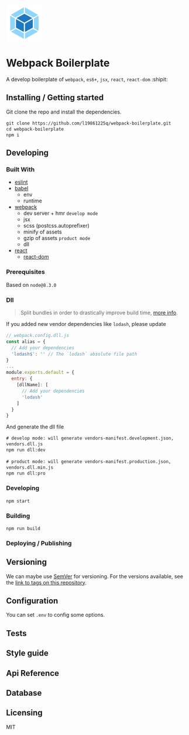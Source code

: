 <img src="./logo.svg" width="100" />

# Webpack Boilerplate

A develop boilerplate of `webpack`, `es6+`, `jsx`, `react`, `react-dom` :shipit:

## Installing / Getting started

Git clone the repo and install the dependencies.

```shell
git clone https://github.com/l19861225q/webpack-boilerplate.git
cd webpack-boilerplate
npm i
```

## Developing

### Built With
- [eslint](https://eslint.org)
- [babel](https://babeljs.io)
  - env
  - runtime
- [webpack](https://webpack.js.org)
  - dev server + hmr `develop mode`
  - jsx
  - scss (postcss.autoprefixer)
  - minify of assets
  - gzip of assets `product mode`
  - dll
- [react](https://reactjs.org)
  - [react-dom](https://reactjs.org/docs/react-dom.html)

### Prerequisites
Based on `node@8.3.0`

### Dll
> Split bundles in order to drastically improve build time, [more info](https://webpack.js.org/plugins/dll-plugin).

If you added new vendor dependencies like `lodash`, please update
```javascript
// webpack.config.dll.js
const alias = {
  // Add your dependencies
  'lodash$': '' // The `lodash` absolute file path
}
...
module.exports.default = {
  entry: {
    [dllName]: [
      // Add your dependencies
      'lodash'
    ]
  }
}
```

And generate the dll file

```shell
# develop mode: will generate vendors-manifest.development.json, vendors.dll.js
npm run dll:dev

# product mode: will generate vendors-manifest.production.json, vendors.dll.min.js
npm run dll:pro
```

### Developing

```shell
npm start
```

### Building

```shell
npm run build
```

### Deploying / Publishing

## Versioning

We can maybe use [SemVer](http://semver.org) for versioning. For the versions available, see the [link to tags on this repository](https://github.com/l19861225q/webpack-boilerplate/tags).

## Configuration

You can set `.env` to config some options.

## Tests

## Style guide

## Api Reference

## Database

## Licensing

MIT

